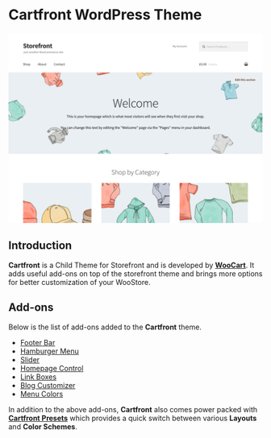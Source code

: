 # Cartfront WordPress Theme

<img src="../screenshot.png" alt="Cartfront WordPress Theme">

## Introduction

**Cartfront** is a Child Theme for Storefront and is developed by [**WooCart**](https://woocart.com). It adds useful add-ons on top of the storefront theme and brings more options for better customization of your WooStore.

## Add-ons

Below is the list of add-ons added to the **Cartfront** theme.

* [Footer Bar](/docs/features/footer-bar.md)
* [Hamburger Menu](/docs/features/hamburger-menu.md)
* [Slider](/docs/features/slider.md)
* [Homepage Control](/docs/features/homepage-control.md)
* [Link Boxes](/docs/features/link-boxes.md)
* [Blog Customizer](/docs/features/blog-customizer.md)
* [Menu Colors](/docs/features/menu-colors.md)

In addition to the above add-ons, **Cartfront** also comes power packed with [**Cartfront Presets**](/docs/features/cartfront-presets.md) which provides a quick switch between various **Layouts** and **Color Schemes**.
